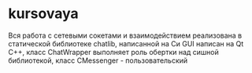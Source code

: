 # kursovaya
Вся работа с сетевыми сокетами и взаимодействием реализована в статической библиотеке chatlib, написанной на Си
GUI написан на Qt C++, класс ChatWrapper выполняет роль обертки над сишной библиотекой, класс CMessenger - 
пользовательский
